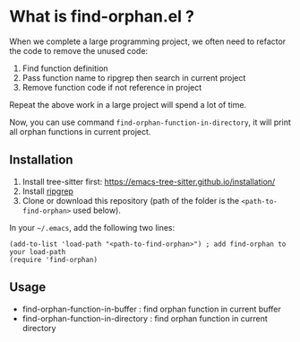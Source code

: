 # What is find-orphan.el ?
When we complete a large programming project, we often need to refactor the code to remove the unused code:
1. Find function definition
2. Pass function name to ripgrep then search in current project
3. Remove function code if not reference in project

Repeat the above work in a large project will spend a lot of time.

Now, you can use command ```find-orphan-function-in-directory```, it will print all orphan functions in current project.

## Installation
1. Install tree-sitter first: https://emacs-tree-sitter.github.io/installation/
2. Install [ripgrep](https://github.com/BurntSushi/ripgrep)
3. Clone or download this repository (path of the folder is the `<path-to-find-orphan>` used below).

In your `~/.emacs`, add the following two lines:
```Elisp
(add-to-list 'load-path "<path-to-find-orphan>") ; add find-orphan to your load-path
(require 'find-orphan)
```

## Usage
* find-orphan-function-in-buffer : find orphan function in current buffer
* find-orphan-function-in-directory : find orphan function in current directory
